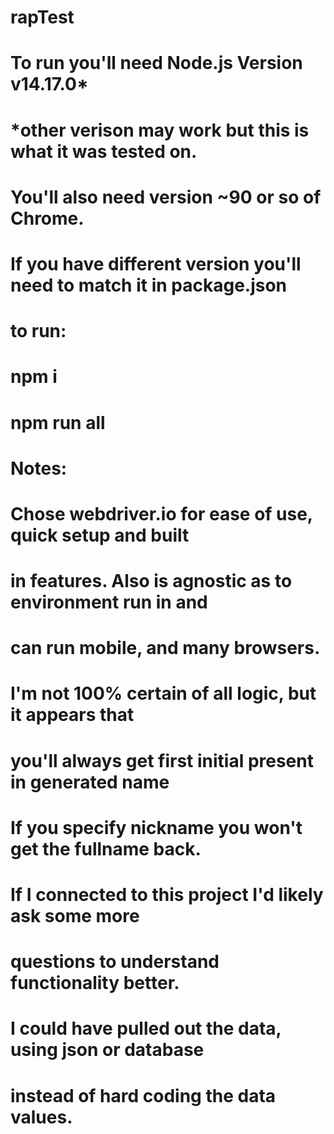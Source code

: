 # rapTest
# To run you'll need Node.js Version v14.17.0*
# *other verison may work but this is what it was tested on.
#
# You'll also need version ~90 or so of Chrome.
# If you have different version you'll need to match it in package.json
#
# to run:
# npm i
# npm run all
#
#
# Notes:
#
# Chose webdriver.io for ease of use, quick setup and built
# in features. Also is agnostic as to environment run in and 
# can run mobile, and many browsers.  
#
# I'm not 100% certain of all logic, but it appears that
# you'll always get first initial present in generated name
# If you specify nickname you won't get the fullname back.
#
# If I connected to this project I'd likely ask some more
# questions to understand functionality better. 
#
# I could have pulled out the data, using json or database
# instead of hard coding the data values. 
# 